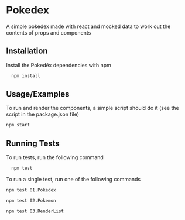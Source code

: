 # Pokedex

A simple pokedex made with react and mocked data to work out the contents of props and components 


## Installation

Install the Pokedéx dependencies with npm

```bash
  npm install
```



    
## Usage/Examples

To run and render the components, a simple script should do it (see the script in the package.json file)
```bash
npm start
```


## Running Tests

To run tests, run the following command

```bash
  npm test
```
To run a single test, run one of the following commands

```bash
npm test 01.Pokedex
 ```
 ```bash
 npm test 02.Pokemon
 ```
 ```bash
 npm test 03.RenderList
```
